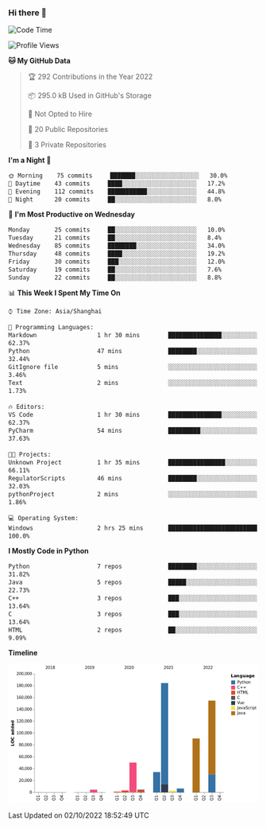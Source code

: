 ### Hi there 👋

<!--START_SECTION:waka-->
![Code Time](http://img.shields.io/badge/Code%20Time-559%20hrs%2031%20mins-blue)

![Profile Views](http://img.shields.io/badge/Profile%20Views-0-blue)

**🐱 My GitHub Data** 

> 🏆 292 Contributions in the Year 2022
 > 
> 📦 295.0 kB Used in GitHub's Storage 
 > 
> 🚫 Not Opted to Hire
 > 
> 📜 20 Public Repositories 
 > 
> 🔑 3 Private Repositories  
 > 
**I'm a Night 🦉** 

```text
🌞 Morning    75 commits     ███████░░░░░░░░░░░░░░░░░░   30.0% 
🌆 Daytime    43 commits     ████░░░░░░░░░░░░░░░░░░░░░   17.2% 
🌃 Evening    112 commits    ███████████░░░░░░░░░░░░░░   44.8% 
🌙 Night      20 commits     ██░░░░░░░░░░░░░░░░░░░░░░░   8.0%

```
📅 **I'm Most Productive on Wednesday** 

```text
Monday       25 commits     ██░░░░░░░░░░░░░░░░░░░░░░░   10.0% 
Tuesday      21 commits     ██░░░░░░░░░░░░░░░░░░░░░░░   8.4% 
Wednesday    85 commits     ████████░░░░░░░░░░░░░░░░░   34.0% 
Thursday     48 commits     ████░░░░░░░░░░░░░░░░░░░░░   19.2% 
Friday       30 commits     ███░░░░░░░░░░░░░░░░░░░░░░   12.0% 
Saturday     19 commits     ██░░░░░░░░░░░░░░░░░░░░░░░   7.6% 
Sunday       22 commits     ██░░░░░░░░░░░░░░░░░░░░░░░   8.8%

```


📊 **This Week I Spent My Time On** 

```text
⌚︎ Time Zone: Asia/Shanghai

💬 Programming Languages: 
Markdown                 1 hr 30 mins        ███████████████░░░░░░░░░░   62.37% 
Python                   47 mins             ████████░░░░░░░░░░░░░░░░░   32.44% 
GitIgnore file           5 mins              ░░░░░░░░░░░░░░░░░░░░░░░░░   3.46% 
Text                     2 mins              ░░░░░░░░░░░░░░░░░░░░░░░░░   1.73%

🔥 Editors: 
VS Code                  1 hr 30 mins        ███████████████░░░░░░░░░░   62.37% 
PyCharm                  54 mins             █████████░░░░░░░░░░░░░░░░   37.63%

🐱‍💻 Projects: 
Unknown Project          1 hr 35 mins        ████████████████░░░░░░░░░   66.11% 
RegulatorScripts         46 mins             ████████░░░░░░░░░░░░░░░░░   32.03% 
pythonProject            2 mins              ░░░░░░░░░░░░░░░░░░░░░░░░░   1.86%

💻 Operating System: 
Windows                  2 hrs 25 mins       █████████████████████████   100.0%

```

**I Mostly Code in Python** 

```text
Python                   7 repos             ████████░░░░░░░░░░░░░░░░░   31.82% 
Java                     5 repos             █████░░░░░░░░░░░░░░░░░░░░   22.73% 
C++                      3 repos             ███░░░░░░░░░░░░░░░░░░░░░░   13.64% 
C                        3 repos             ███░░░░░░░░░░░░░░░░░░░░░░   13.64% 
HTML                     2 repos             ██░░░░░░░░░░░░░░░░░░░░░░░   9.09%

```


**Timeline**

![Chart not found](https://raw.githubusercontent.com/SuperMaxine/SuperMaxine/main/charts/bar_graph.png) 


 Last Updated on 02/10/2022 18:52:49 UTC
<!--END_SECTION:waka-->

<!--
**SuperMaxine/SuperMaxine** is a ✨ _special_ ✨ repository because its `README.md` (this file) appears on your GitHub profile.

Here are some ideas to get you started:

- 🔭 I’m currently working on ...
- 🌱 I’m currently learning ...
- 👯 I’m looking to collaborate on ...
- 🤔 I’m looking for help with ...
- 💬 Ask me about ...
- 📫 How to reach me: ...
- 😄 Pronouns: ...
- ⚡ Fun fact: ...
-->

